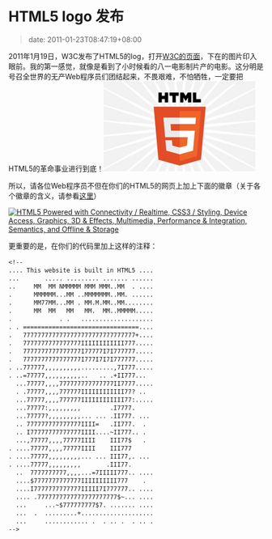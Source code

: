 # HTML5 logo 发布
>date: 2011-01-23T08:47:19+08:00



2011年1月19日，W3C发布了HTML5的log，打开[W3C的页面](http://www.w3.org/html/logo/)，下在的图片印入眼前。我的第一感觉，就像是看到了小时候看的八一电影制片产的电影。这分明是号召全世界的无产Web程序员们团结起来，不畏艰难，不怕牺牲，一定要把HTML5的革命事业进行到底！![](/assets/images/coolshell.cn/wp-content/uploads/2011/01/html5-logo-1-300x178.jpg "HTML 5 Logo")


所以，请各位Web程序员不但在你们的HTML5的网页上加上下面的徽章（关于各个徽章的含义，请参看[这里](http://www.elviscai.com/view/html5-logo-released/)）



[![HTML5 Powered with Connectivity / Realtime, CSS3 / Styling, Device Access, Graphics, 3D & Effects, Multimedia, Performance & Integration, Semantics, and Offline & Storage](http://www.w3.org/html/logo/badge/html5-badge-h-connectivity-css3-device-graphics-multimedia-performance-semantics-storage.png "HTML5 Powered with Connectivity / Realtime, CSS3 / Styling, Device Access, Graphics, 3D & Effects, Multimedia, Performance & Integration, Semantics, and Offline & Storage")](http://www.w3.org/html/logo/ "W3C HTML5 Logo")


更重要的是，在你们的代码里加上这样的注释：




```
<!--
.... This website is built in HTML5 ....
...       ..... ......... ....... ......
..     MM  MM NMMMMM MMM MMM..MM  . ....
.      MMMMMM...MM ..MMMMMMM..MM. ......
.      MM77MM...MM . MM.M.MM..MM........
.      MM  MM   MM   MM.  MM..MMMMM.....
.             . .   ....................
. . ================================....
.   7777777777777777777777777777777+....
.   7777777777777777IIIIIIIIIIII777.....
.   7777777777777777I77777I7I777777.....
.   7777777777777777I777I7I7I777777.....
. ..777777,,,,,,,,,,.........,7I777.....
. ..=77777,,,,,,,,,,..   .. .+II777...
  ...77777,,,,777777777777777II7777.....
  . .77777,,,,777777IIIIIIIIIIII77? ..
  ...77777,,,,777777IIIIIIIIIIII77:.....
  ...77777:,,,,,,,,,        .I7777.
  ...77777?,,,,,,,,,... ... .II777. ...
  .. 777777777777777IIII=   .II777.  .
  .. I77777777777777IIII....~II777.. .
  ...,77777,,,,77777IIII    III77$   .
. ....77777,,,,77777IIII    III777
. ....77777,,,,,,,,,... ... III77,. ...
. ....77777,,,,,,,,,       .III77.
  ..  7777777777,,,,...=7IIIII777.. ....
  ....$7777777777777IIIIIIIIII777    .
  ....I7777777777777IIIII7I777777.. ....
  .... .7777777777777777777777$~... ....
  ...     ...~$777777777$7. ....... ....
  ...  .  .........+....................
  ...     ............ .  . .. .  . .. .
-->

```




